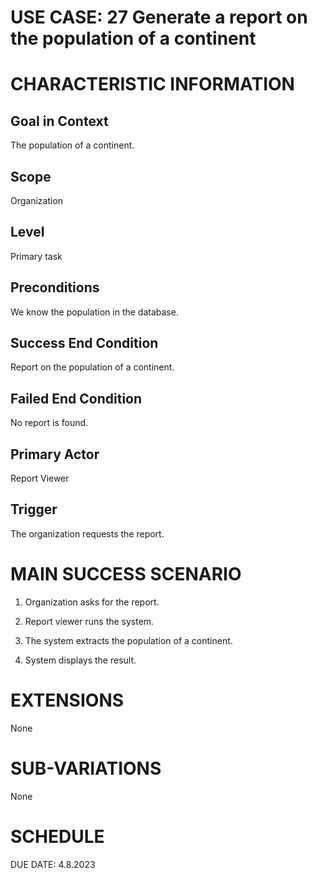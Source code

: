 # USE CASE: 27 Generate a report on the population of a continent

# CHARACTERISTIC INFORMATION

## Goal in Context

The population of a continent.

## Scope

Organization

## Level

Primary task

## Preconditions

We know the population in the database.

## Success End Condition

Report on the population of a continent.

## Failed End Condition

No report is found.

## Primary Actor

Report Viewer

## Trigger

The organization requests the report.

# MAIN SUCCESS SCENARIO

1.  Organization asks for the report.

2.  Report viewer runs the system.

3.  The system extracts the population of a continent.

4.  System displays the result.

# EXTENSIONS

None

# SUB-VARIATIONS

None

# SCHEDULE

DUE DATE: 4.8.2023

